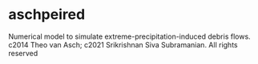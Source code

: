 # aschpeired
Numerical model to simulate extreme-precipitation-induced debris flows. c2014 Theo van Asch; c2021 Srikrishnan Siva Subramanian. All rights reserved
